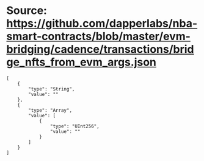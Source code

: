 # Source: https://github.com/dapperlabs/nba-smart-contracts/blob/master/evm-bridging/cadence/transactions/bridge_nfts_from_evm_args.json

```
[
    {
        "type": "String",
        "value": ""
    },
    {
        "type": "Array",
        "value": [
            {
                "type": "UInt256",
                "value": ""
            }
        ]
    }
]
```
